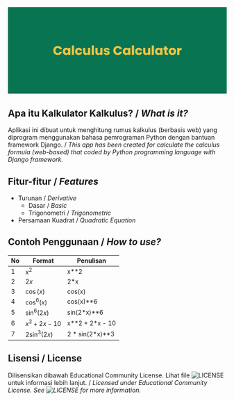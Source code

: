 <div align="center"> <img src="https://raw.githubusercontent.com/arfrhmd/calculus-calculator/master/banner.png" width="600px"> </div>

##  Apa itu Kalkulator Kalkulus? / _What is it?_

Aplikasi ini dibuat untuk menghitung rumus kalkulus (berbasis web) yang diprogram menggunakan bahasa pemrograman Python dengan bantuan framework Django. / 
_This app has been created for calculate the calculus formula (web-based) that coded by Python programming language with Django framework._

## Fitur-fitur / _Features_

- Turunan / _Derivative_
  - Dasar / _Basic_
  - Trigonometri / _Trigonometric_
- Persamaan Kuadrat / _Quadratic Equation_

## Contoh Penggunaan / _How to use?_

| No | Format | Penulisan |
|---|---|---|
| 1 | $x^{2}$ | x**2 |
| 2 | $2x$ | 2*x |
| 3 | $\cos \left( x \right)$ | cos(x) |
| 4 | $\cos^{6}{\left( x \right)}$ | cos(x)**6 |
| 5 | $\sin^{6}{\left(2 x \right)}$ | sin(2*x)**6 |
| 6 | $x^{2} + 2x - 10$ | x**2 + 2*x - 10 |
| 7 | $2 \sin^{3}{\left(2 x \right)}$ | 2 * sin(2*x)**3 |

## Lisensi / License

Dilisensikan dibawah Educational Community License. Lihat file ![LICENSE](./LICENSE) untuk informasi lebih lanjut. / _Licensed under Educational Community License. See ![LICENSE](./LICENSE) for more information._

